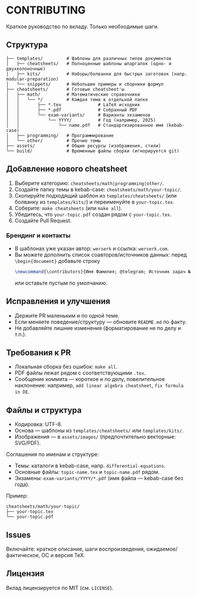 # CONTRIBUTING

Краткое руководство по вкладу. Только необходимые шаги.

## Структура
```
├── templates/         # Шаблоны для различных типов документов
│   ├── cheatsheets/   # Полноценные шаблоны шпаргалок (одно- и двухколоночные)
│   ├── kits/          # Наборы/болванки для быстрых заготовок (напр. modular-preparation)
│   └── snippets/      # Небольшие примеры и сборники формул
├── cheatsheets/       # Готовые cheatsheet'ы
│   ├── math/          # Математические справочники
│   │   └── */         # Каждая тема в отдельной папке
│   │       ├── *.tex              # LaTeX исходник
│   │       ├── *.pdf              # Собранный PDF
│   │       └── exam-variants/     # Варианты экзаменов
│   │           └── YYYY/          # Год (например, 2025)
│   │               └── name.pdf   # Стандартизированное имя (kebab-case)
│   ├── programming/   # Программирование
│   └── other/         # Прочие темы
├── assets/            # Общие ресурсы (изображения, стили)
└── build/             # Временные файлы сборки (игнорируется git)
```

## Добавление нового cheatsheet
1. Выберите категорию: `cheatsheets/math|programming|other/`.
2. Создайте папку темы в kebab-case: `cheatsheets/math/your-topic/`.
3. Скопируйте подходящий шаблон из `templates/cheatsheets/` (или болванку из `templates/kits/`) и переименуйте в `your-topic.tex`.
4. Соберите: `make cheatsheets` (или `make all`).
5. Убедитесь, что `your-topic.pdf` создан рядом с `your-topic.tex`.
6. Создайте Pull Request.

### Брендинг и контакты
- В шаблонах уже указан автор: `werserk` и ссылка: `werserk.com`.
- Вы можете дополнить список соавторов/источников данных: перед `\begin{document}` добавьте строку
  ```tex
  \newcommand{\contributors}{Имя Фамилия; @telegram; Источник задач №123}
  ```
  или оставьте пустым по умолчанию.

## Исправления и улучшения
- Держите PR маленьким и по одной теме.
- Если меняете поведение/структуру — обновите `README.md` по факту.
- Не добавляйте лишние изменения (форматирование не по делу и т.п.).

## Требования к PR
- Локальная сборка без ошибок: `make all`.
- PDF файлы лежат рядом с соответствующими `.tex`.
- Сообщение коммита — короткое и по делу, повелительное наклонение: например, `add linear algebra cheatsheet`, `fix formula in DE`.

## Файлы и структура
- Кодировка: UTF-8.
- Основа — шаблоны из `templates/cheatsheets/` или `templates/kits/`.
- Изображения — в `assets/images/` (предпочтительно векторные: SVG/PDF).

Соглашения по именам и структуре:
- Темы: каталоги в kebab-case, напр. `differential-equations`.
- Основные файлы: `topic-name.tex` и `topic-name.pdf` рядом.
- Экзамены: `exam-variants/YYYY/*.pdf` (имя файла — kebab-case без года).

Пример:
```
cheatsheets/math/your-topic/
├── your-topic.tex
└── your-topic.pdf
```

## Issues
Включайте: краткое описание, шаги воспроизведения, ожидаемое/фактическое, ОС и версия TeX.

## Лицензия
Вклад лицензируется по MIT (см. `LICENSE`).
